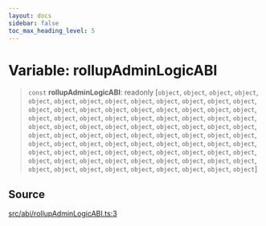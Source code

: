 ```yaml
---
layout: docs
sidebar: false
toc_max_heading_level: 5
---
```


# Variable: rollupAdminLogicABI

> `const` **rollupAdminLogicABI**: readonly [`object`, `object`, `object`, `object`, `object`, `object`, `object`, `object`, `object`, `object`, `object`, `object`, `object`, `object`, `object`, `object`, `object`, `object`, `object`, `object`, `object`, `object`, `object`, `object`, `object`, `object`, `object`, `object`, `object`, `object`, `object`, `object`, `object`, `object`, `object`, `object`, `object`, `object`, `object`, `object`, `object`, `object`, `object`, `object`, `object`, `object`, `object`, `object`, `object`, `object`, `object`, `object`, `object`, `object`, `object`, `object`, `object`, `object`, `object`, `object`, `object`, `object`, `object`, `object`, `object`, `object`, `object`, `object`, `object`, `object`, `object`, `object`, `object`, `object`, `object`, `object`, `object`, `object`, `object`, `object`, `object`, `object`, `object`, `object`, `object`]

## Source

[src/abi/rollupAdminLogicABI.ts:3](https://github.com/anegg0/arbitrum-orbit-sdk/blob/b24cbe9cd68eb30d18566196d2c909bd4086db10/src/abi/rollupAdminLogicABI.ts#L3)
